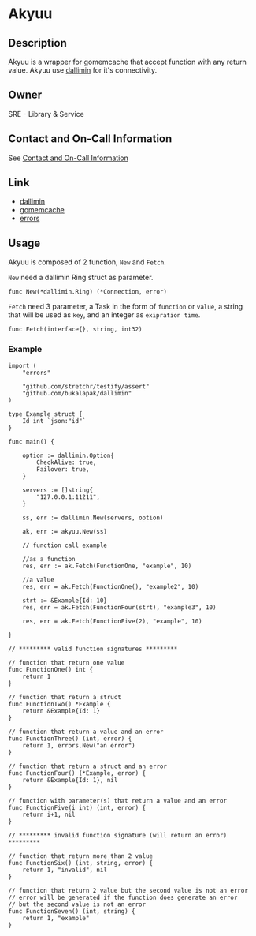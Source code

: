 # Akyuu

## Description

Akyuu is a wrapper for gomemcache that accept function with any return value. Akyuu use [dallimin](https://github.com/bukalapak/dallimin/) for it's connectivity.

## Owner

SRE - Library & Service

## Contact and On-Call Information

See [Contact and On-Call Information](https://bukalapak.atlassian.net/wiki/display/INF/Contact+and+On-Call+Information)

## Link

- [dallimin](https://github.com/bukalapak/dallimin/)
- [gomemcache](https://github.com/bradfitz/gomemcache)
- [errors](https://github.com/pkg/errors)

## Usage

Akyuu is composed of 2 function, `New` and `Fetch`.

`New` need a dallimin Ring struct as parameter.
```golang
func New(*dallimin.Ring) (*Connection, error)
```
`Fetch` need 3 parameter, a Task in the form of `function` or `value`, a string that will be used as `key`, and an integer as `exipration time`.
```golang
func Fetch(interface{}, string, int32)
```
### Example

```golang
import (
	"errors"

	"github.com/stretchr/testify/assert"
	"github.com/bukalapak/dallimin"
)

type Example struct {
	Id int `json:"id"`
}

func main() {
	
	option := dallimin.Option{
	    CheckAlive: true,
	    Failover: true,
	}

	servers := []string{
		"127.0.0.1:11211",
	}

	ss, err := dallimin.New(servers, option)

	ak, err := akyuu.New(ss)

	// function call example

	//as a function
	res, err := ak.Fetch(FunctionOne, "example", 10)
	
	//a value
	res, err = ak.Fetch(FunctionOne(), "example2", 10)

	strt := &Example{Id: 10}
	res, err = ak.Fetch(FunctionFour(strt), "example3", 10)

	res, err = ak.Fetch(FunctionFive(2), "example", 10)

}

// ********* valid function signatures *********

// function that return one value
func FunctionOne() int {
	return 1
}

// function that return a struct
func FunctionTwo() *Example {
	return &Example{Id: 1}
}

// function that return a value and an error
func FunctionThree() (int, error) {
	return 1, errors.New("an error")
}

// function that return a struct and an error
func FunctionFour() (*Example, error) {
	return &Example{Id: 1}, nil
}

// function with parameter(s) that return a value and an error
func FunctionFive(i int) (int, error) {
	return i+1, nil
}

// ********* invalid function signature (will return an error) *********

// function that return more than 2 value
func FunctionSix() (int, string, error) {
	return 1, "invalid", nil
} 

// function that return 2 value but the second value is not an error
// error will be generated if the function does generate an error
// but the second value is not an error
func FunctionSeven() (int, string) {
	return 1, "example"
}

```